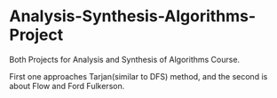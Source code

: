 # Analysis-Synthesis-Algorithms-Project

Both Projects for Analysis and Synthesis of Algorithms Course. 

First one approaches Tarjan(similar to DFS) method, and the second is about Flow and Ford Fulkerson.
